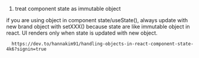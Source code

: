 1. treat component state as immutable object

if you are using object in component state/useState(), always update with new brand object with setXXX()
because state are like immutable object in react. UI renders only when state is updated with new object.

      https://dev.to/hannakim91/handling-objects-in-react-component-state-4k6?signin=true
